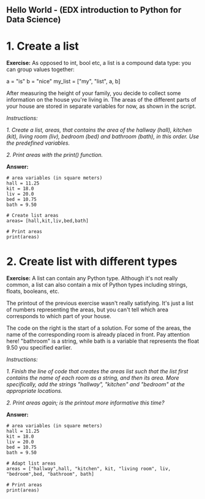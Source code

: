 ## Hello World - (EDX introduction to Python for Data Science)
# 1. Create a list
**Exercise:**
As opposed to int, bool etc, a list is a compound data type: you can group values together:

a = "is"
b = "nice"
my_list = ["my", "list", a, b]

After measuring the height of your family, you decide to collect some information on the house you're living in. The areas of the different parts of your house are stored in separate variables for now, as shown in the script.

*Instructions:*

*1. Create a list, areas, that contains the area of the hallway (hall), kitchen (kit), living room (liv), bedroom (bed) and bathroom (bath), in this order. Use the predefined variables.*

*2. Print areas with the print() function.*

**Answer:**

```
# area variables (in square meters)
hall = 11.25
kit = 18.0
liv = 20.0
bed = 10.75
bath = 9.50

# Create list areas
areas= [hall,kit,liv,bed,bath]

# Print areas
print(areas)

```
 # 2. Create list with different types
**Exercise:**
A list can contain any Python type. Although it's not really common, a list can also contain a mix of Python types including strings, floats, booleans, etc.

The printout of the previous exercise wasn't really satisfying. It's just a list of numbers representing the areas, but you can't tell which area corresponds to which part of your house.

The code on the right is the start of a solution. For some of the areas, the name of the corresponding room is already placed in front. Pay attention here! "bathroom" is a string, while bath is a variable that represents the float 9.50 you specified earlier.

*Instructions:*

*1. Finish the line of code that creates the areas list such that the list first contains the name of each room as a string, and then its area. More specifically, add the strings "hallway", "kitchen" and "bedroom" at the appropriate locations.*

*2. Print areas again; is the printout more informative this time?*

**Answer:**

```
# area variables (in square meters)
hall = 11.25
kit = 18.0
liv = 20.0
bed = 10.75
bath = 9.50

# Adapt list areas
areas = ["hallway",hall, "kitchen", kit, "living room", liv, "bedroom",bed, "bathroom", bath]

# Print areas
print(areas)

```
